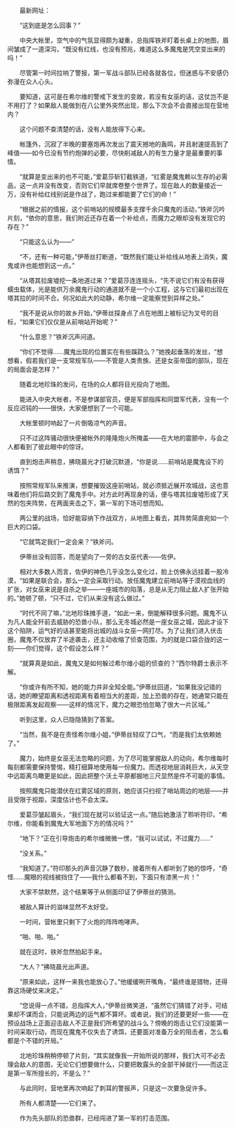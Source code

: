 　　最新网址：

　　“这到底是怎么回事？”

　　中央大帐里，空气中的气氛显得颇为凝重，总指挥铁斧盯着长桌上的地图，眉间皱成了一道深沟，“既没有红线，也没有预兆，难道这么多魔鬼是凭空变出来的吗！”

　　尽管第一时间拉响了警报，第一军战斗部队已经各就各位，但迷惑与不安感仍弥漫在众人心头。

　　要知道，这可是在希尔维的警戒下发生的变故，若没有女巫的话，这仗岂不是不用打了？如果敌人能做到在八公里外突然出现，那么下次会不会直接出现在营地内？

　　这个问题不查清楚的话，没有人能放得下心来。

　　帐篷外，沉寂了半晚的要塞炮再次发出了震天撼地的轰鸣，并且射速提高到了峰值——如今已没有节约炮弹的必要，尽快削减敌人的有生力量才是最重要的事情。

　　“就算是变出来的也不可能，”爱葛莎斩钉截铁道，“红雾是魔鬼赖以生存的必需品，这一点并没有改变，否则它们早就席卷整个世界了。现在敌人的数量接近一万，没有补给红线别说是作战了，跑过来都能要了它们的命！”

　　“根据之前的情报，这个前哨站的规模最多支撑千余只魔鬼的活动，”铁斧沉吟片刻，“依你的意思，我们附近还存在着一个补给点，而魔力之眼却没有发现它的存在？”

　　“只能这么认为——”

　　“不，还有一种可能，”伊蒂丝打断道，“既然我们能让补给线从地表上消失，魔鬼或许也能想到这一点。”

　　“从塔其拉废墟挖一条地道过来？”爱葛莎连连摇头，“先不说它们有没有获得蠕虫载体，光是能供万余魔鬼行动的通道就不是一个小工程，这与它们最初出现在塔其拉的时间不合。何况如此大的动静，希尔维一定能察觉到异样之处。”

　　“我不是说从你的故乡开始，”伊蒂丝探身点了点在地图上被标记为叉号的目标，“如果它们仅仅是从前哨站开始呢？”

　　“什么意思？”铁斧沉声问道。

　　“你们不觉得……魔鬼出现的位置实在有些蹊跷么？”她挽起垂落的发丝，“想想看，假若我们是一支常规军队——不管是人类贵族、还是女巫帝国的部队，现在的局面会是怎样？”

　　随着北地珍珠的发问，在场的众人都将目光投向了地图。

　　能进入中央大帐者，不是参谋部官员，便是军部指挥和同盟军代表，没有一个反应迟钝的——很快，大家便想到了一个可能。

　　大帐里顿时响起了一片倒吸凉气的声音。

　　只不过这阵骚动很快便被帐外的隆隆炮火所掩盖——在大地的震颤中，与会之人都看到了彼此眼中的惊讶。

　　直到炮击声稍息，拂晓晨光才打破沉默道，“你是说……前哨站是魔鬼设下的诱饵？”

　　按照常规军队来推演，想要摧毁这座前哨站，就必须抵近展开攻城战，这也意味着他们将后路交到了魔鬼手中。对方此时再现身的话，便与塔其拉废墟形成了天然的包夹阵势，在两面夹击之下，第一军的下场可想而知。

　　两公里的战场，恰好能容纳下作战双方，从地图上看去，其阵势简直宛如一个巨大的口袋。

　　“它就笃定我们一定会来？”铁斧问。

　　伊蒂丝没有回答，而是望向了一旁的古女巫代表——佐伊。

　　相对大多数人而言，佐伊的神色几乎没怎么变化过，脸上仿佛永远挂着一股冷漠，“如果是联合会，那么一定会采取行动。放任魔鬼建立前哨站等于漠视血线的扩张，对女巫来说是自杀之举——一座城市的陷落，总是从无力阻止敌人扩张开始的。”她顿了顿，“只不过，它们从来没有这么做过。”

　　“时代不同了嘛，”北地珍珠摊手道，“如此一来，倒能解释很多问题。魔鬼不认为凡人能全歼前去威胁的恐兽小队，那么无冬城必然是一座女巫之城，因此才设下这个陷阱，运气好的话甚至能将出城的战斗女巫一网打尽。为了让我们进入伏击圈，魔鬼不仅放弃了半途袭击，还主动收缩了侦查范围，为的就是口袋合拢的这一刻——你们觉得，这个假设怎么样？”

　　“就算真是如此，魔鬼又是如何躲过希尔维小姐的侦查的？”西尔特爵士表示不解。

　　“你或许有所不知，她的能力并非全知全能。”伊蒂丝回道，“如果我没记错的话，她的瞭望距离和透视距离有着相当大的差距，加上恐兽的存在，她通常只能在极限距离发起观察——这样的情况下，魔力之眼恐怕忽略了很大一片区域。”

　　听到这里，众人已隐隐猜到了答案。

　　“当然，我不是在责怪希尔维小姐，”伊蒂丝轻叹了口气，“而是我们太依赖她了。”

　　魔力，始终是女巫无法忽略的问题，为了尽可能掌握敌人的动向，希尔维每时每刻都需要保持警惕，精打细算地使用每一份魔力。而透视地层消耗巨大，从天空中远距离鸟瞰更是如此，因此把整个沃土平原都掘地三尺显然是件不可能的事情。

　　按照魔鬼只能潜伏在红雾区域的原则，她应该只扫视了哨站周边的地层——并且受限于视距，深度估计也不会太深。

　　爱葛莎皱起眉头，“我们现在就可以验证这一点。”随后她激活了聆听符印，“希尔维，你能看到魔鬼大军地面下方的情况吗？”

　　“地下？”正在引导炮击的希尔维微微一愣，“我可以试试，不过魔力……”

　　“没关系。”

　　“我知道了。”符印那头的声音沉静了数秒，接着所有人都听到了她的惊呼，“奇怪……魔眼的视线被挡住了——我什么都看不到，下面只有漆黑一片！”

　　大家不禁默然，这个结果等于从侧面印证了伊蒂丝的猜测。

　　被敌人算计的滋味显然不太好受。

　　一时间，营帐里只剩下了火炮的阵阵咆哮声。

　　“啪、啪、啪。”

　　就在这时，铁斧忽然拍起手来。

　　“大人？”拂晓晨光出声道。

　　“原来如此，这样一来我也能放心了。”他缓缓咧开嘴角，“最终谁是猎物，还得靠这场硬仗来决定。”

　　“您说得一点不错，总指挥大人，”伊蒂丝微笑道，“虽然它们猜错了对手，可结果却不谋而合，只能说两边的运气都不算坏。或者说，我们的还要更好一些——在预设战场上正面迎击敌人不正是我们所希望的战斗么？傍晚的炮击让它们没能第一时间采取行动，而现在魔鬼不仅失去了诱饵，还要面对准备万全的阻击者，怎么看都是个不错的开局。”

　　北地珍珠稍稍停顿了片刻，“其实就像我一开始所说的那样，我们大可不必去理会敌人的意图，无论它们想要做什么，只要把敢露头的全部干掉就行——而这正是第一军所擅长的，不是么？”

　　与此同时，营地里再次响起了刺耳的警报声，只是这一次要急促许多。

　　所有人都清楚——它们来了。

　　作为先头部队的恐兽群，已经闯进了第一军的打击范围。
